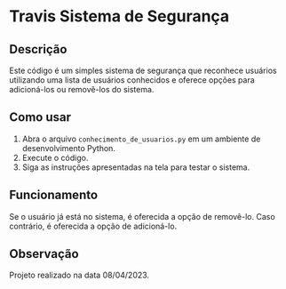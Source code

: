 # Travis Sistema de Segurança

## Descrição
Este código é um simples sistema de segurança que reconhece usuários utilizando uma lista de usuários conhecidos e oferece opções para adicioná-los ou removê-los do sistema.

## Como usar
1. Abra o arquivo `conhecimento_de_usuarios.py` em um ambiente de desenvolvimento Python.
2. Execute o código.
3. Siga as instruções apresentadas na tela para testar o sistema.

## Funcionamento

Se o usuário já está no sistema, é oferecida a opção de removê-lo. Caso contrário, é oferecida a opção de adicioná-lo.

## Observação

Projeto realizado na data 08/04/2023.

